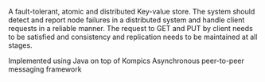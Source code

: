 A fault-tolerant, atomic and distributed Key-value store. 
The system should detect and report node failures in a distributed system and handle client requests in a reliable manner. 
The request to GET and PUT by client needs to be satisfied and consistency and replication needs to be maintained at all stages.

Implemented using Java on top of Kompics Asynchronous peer-to-peer messaging framework
